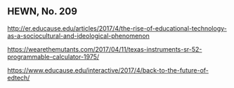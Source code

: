 ## HEWN, No. 209

http://er.educause.edu/articles/2017/4/the-rise-of-educational-technology-as-a-sociocultural-and-ideological-phenomenon

https://wearethemutants.com/2017/04/11/texas-instruments-sr-52-programmable-calculator-1975/

https://www.educause.edu/interactive/2017/4/back-to-the-future-of-edtech/